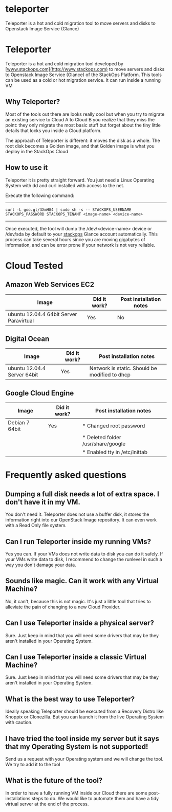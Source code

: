 teleporter
==========

Teleporter is a hot and cold migration tool to move servers and disks to Openstack Image Service (Glance)

# Teleporter
Teleporter is a hot and cold migration tool developed by [www.stackops.com](http://www.stackops.com) to move servers and disks to Openstack Image Service (Glance) of the StackOps Platform. This tools can be used as a cold or hot migration service. It can run inside a running VM

## Why Teleporter?
Most of the tools out there are looks really cool but when you try to migrate an existing service to Cloud A to Cloud B you realize that they miss the point: they only migrate the most basic stuff but forget about the tiny little details that locks you inside a Cloud platform.

The approach of Teleporter is different: it moves the disk as a whole. The root disk becomes a Golden image, and that Golden image is what you deploy in the StackOps Cloud

## How to use it
Teleporter it is pretty straight forward. You just need a Linux Operating System with dd and curl installed with access to the net.

Execute the following command:
***
`curl -L goo.gl/3XmHG4 | sudo sh -s -- STACKOPS_USERNAME STACKOPS_PASSWORD STACKOPS_TENANT <image-name> <device-name>`
***

Once executed, the tool will dump the /dev/\<device-name\> device or /dev/sda by default to your [stackops](www.stackops.com) Glance account automatically. This process can take several hours since you are moving gigabytes of information, and can be error prone if your network is not very reliable.

# Cloud Tested

## Amazon Web Services EC2

| Image | Did it work? | Post installation notes |
|-------|--------------|-------------------------|
| ubuntu 12.04.4 64bit Server Paravirtual | Yes | No |

## Digital Ocean

| Image | Did it work? | Post installation notes |
|-------|--------------|-------------------------|
| ubuntu 12.04.4 Server 64bit | Yes | Network is static. Should be modified to dhcp |

## Google Cloud Engine

| Image | Did it work? | Post installation notes |
|-------|--------------|-------------------------|
| Debian 7 64bit | Yes | * Changed root password |
|| | * Deleted folder /usr/share/google |
|| | * Enabled tty in /etc/inittab |

# Frequently asked questions

## Dumping a full disk needs a lot of extra space. I don't have it in my VM.
You don't need it. Teleporter does not use a buffer disk, it stores the information right into our OpenStack Image repository. It can even work with a Read Only file system.

## Can I run Teleporter inside my running VMs?
Yes you can. If your VMs does not write data to disk you can do it safely. If your VMs write data to disk, I recommend to change the runlevel in such a way you don't damage your data.

## Sounds like magic. Can it work with any Virtual Machine?
No, it can't, because this is not magic. It's just a little tool that tries to alleviate the pain of changing to a new Cloud Provider.

## Can I use Teleporter inside a physical server?
Sure. Just keep in mind that you will need some drivers that may be they aren't installed in your Operating System. 

## Can I use Teleporter inside a classic Virtual Machine?
Sure. Just keep in mind that you will need some drivers that may be they aren't installed in your Operating System. 

## What is the best way to use Teleporter?
Ideally speaking Teleporter should be executed from a Recovery Distro like Knoppix or Clonezilla. But you can launch it from the live Operating System with caution.

## I have tried the tool inside my server but it says that my Operating System is not supported!
Send us a request with your Operating system and we will change the tool. We try to add it to the tool

## What is the future of the tool?
In order to have a fully running VM inside our Cloud there are some post-installations steps to do. We would like to automate them and have a tidy virtual server at the end of the process.



 
